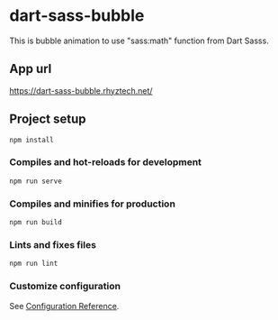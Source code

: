 # dart-sass-bubble

This is bubble animation to use "sass:math" function from Dart Sasss.

## App url

https://dart-sass-bubble.rhyztech.net/


## Project setup
```
npm install
```

### Compiles and hot-reloads for development
```
npm run serve
```

### Compiles and minifies for production
```
npm run build
```

### Lints and fixes files
```
npm run lint
```

### Customize configuration
See [Configuration Reference](https://cli.vuejs.org/config/).
